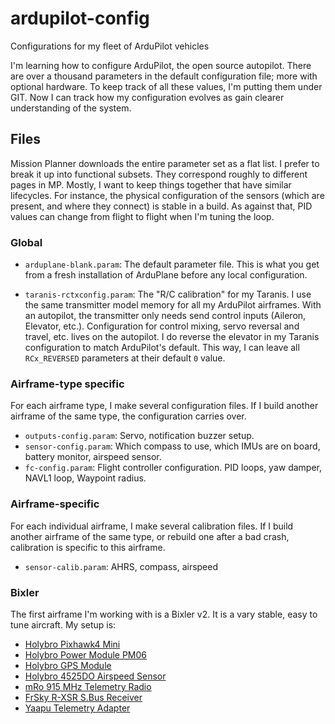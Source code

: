 # ardupilot-config
Configurations for my fleet of ArduPilot vehicles

I'm learning how to configure ArduPilot, the open source autopilot.
There are over a thousand parameters in the default configuration file; more with optional hardware.
To keep track of all these values, I'm putting them under GIT.
Now I can track how my configuration evolves as gain clearer understanding of the system.

## Files

Mission Planner downloads the entire parameter set as a flat list.
I prefer to break it up into functional subsets.
They correspond roughly to different pages in MP.
Mostly, I want to keep things together that have similar lifecycles.
For instance, the physical configuration of the sensors (which are present, and where they connect) is stable in a build.
As against that, PID values can change from flight to flight when I'm tuning the loop.

### Global

* `arduplane-blank.param`: The default parameter file. This is what you get from a fresh installation of ArduPlane before any local configuration.

* `taranis-rctxconfig.param`: The "R/C calibration" for my Taranis. I use the same transmitter model memory for all my ArduPilot airframes. With an autopilot, the transmitter only needs send control inputs (Aileron, Elevator, etc.). Configuration for control mixing, servo reversal and travel, etc. lives on the autopilot. I do reverse the elevator in my Taranis configuration to match ArduPilot's default. This way, I can leave all `RCx_REVERSED` parameters at their default `0` value.

### Airframe-type specific

For each airframe type, I make several configuration files.
If I build another airframe of the same type, the configuration carries over.

* `outputs-config.param`: Servo, notification buzzer setup.
* `sensor-config.param`: Which compass to use, which IMUs are on board, battery monitor, airspeed sensor.
* `fc-config.param`: Flight controller configuration. PID loops, yaw damper, NAVL1 loop, Waypoint radius.

### Airframe-specific

For each individual airframe, I make several calibration files.
If I build another airframe of the same type, or rebuild one after a bad crash, calibration is specific to this airframe.

* `sensor-calib.param`: AHRS, compass, airspeed


### Bixler

The first airframe I'm working with is a Bixler v2.
It is a vary stable, easy to tune aircraft.
My setup is:

* [Holybro Pixhawk4 Mini](http://www.holybro.com/product/pixhawk4-mini/)
* [Holybro Power Module PM06](http://www.holybro.com/product/micro-power-module-pm06/)
* [Holybro GPS Module](http://www.holybro.com/product/pixhawk-4-gps-module/)
* [Holybro 4525DO Airspeed Sensor](http://www.holybro.com/product/digital-air-speed-sensor/)
* [mRo 915 MHz Telemetry Radio](https://store.mrobotics.io/mRo-SiK-Telemetry-Radio-V2-915Mhz-p/mro-sikv2.htm)
* [FrSky R-XSR S.Bus Receiver](https://www.frsky-rc.com/product/r-xsr/)
* [Yaapu Telemetry Adapter](https://www.amazon.com/Telemetry-Converter-Pixhawk-Taranis-Receiver/dp/B07KJFWTCB)

<!--  LocalWords:  arduplane ArduPlane Airframe airframe
 -->
